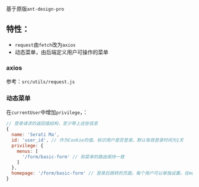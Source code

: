 基于原版`ant-design-pro`


## 特性：
- `request`由`fetch`改为`axios`
- 动态菜单，由后端定义用户可操作的菜单

### axios
参考：`src/utils/request.js`

### 动态菜单
在`currentUser`中增加`privilege`，：
```javascript
// 登录请求的返回值结构，至少带上这些信息
{
  name: 'Serati Ma',
  id: 'user_id', // 作为Cookie的值，标识用户是否登录。默认有效登录时间为1天
  privilege: {
    menus: [
      '/form/basic-form' // 和菜单的路由保持一致
    ]
  },
  homepage: '/form/basic-form' // 登录后跳转的页面。每个用户可以单独设置。在models/user#login中登录成功后处理，可以修改默认值
}
```